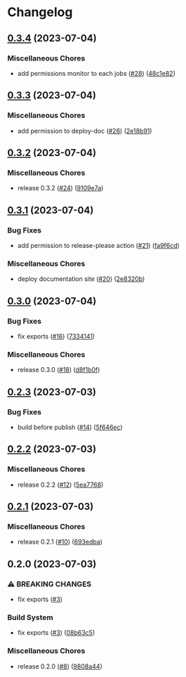 # Changelog

## [0.3.4](https://github.com/noriapi/brand-music/compare/v0.3.3...v0.3.4) (2023-07-04)


### Miscellaneous Chores

* add permissions monitor to each jobs ([#28](https://github.com/noriapi/brand-music/issues/28)) ([48c1e82](https://github.com/noriapi/brand-music/commit/48c1e8228b66155cfac85a9f16efe8b98b7504aa))

## [0.3.3](https://github.com/noriapi/brand-music/compare/v0.3.2...v0.3.3) (2023-07-04)


### Miscellaneous Chores

* add permission to deploy-doc ([#26](https://github.com/noriapi/brand-music/issues/26)) ([2e18b91](https://github.com/noriapi/brand-music/commit/2e18b9130703228064e1756e8bee1262e0d1e1c1))

## [0.3.2](https://github.com/noriapi/brand-music/compare/v0.3.1...v0.3.2) (2023-07-04)


### Miscellaneous Chores

* release 0.3.2 ([#24](https://github.com/noriapi/brand-music/issues/24)) ([9109e7a](https://github.com/noriapi/brand-music/commit/9109e7a572b7e4c952376910b8d219e4795a3078))

## [0.3.1](https://github.com/noriapi/brand-music/compare/v0.3.0...v0.3.1) (2023-07-04)


### Bug Fixes

* add permission to release-please action ([#21](https://github.com/noriapi/brand-music/issues/21)) ([fa9f6cd](https://github.com/noriapi/brand-music/commit/fa9f6cd7206d844a40e6eecc89d461e2d00ebe78))


### Miscellaneous Chores

* deploy documentation site ([#20](https://github.com/noriapi/brand-music/issues/20)) ([2e8320b](https://github.com/noriapi/brand-music/commit/2e8320b9740d16b0e776944a9e3041c62f00205d))

## [0.3.0](https://github.com/noriapi/brand-music/compare/v0.2.3...v0.3.0) (2023-07-04)


### Bug Fixes

* fix exports ([#16](https://github.com/noriapi/brand-music/issues/16)) ([7334141](https://github.com/noriapi/brand-music/commit/733414174b96d07010aaff6a2d1c57aa109641c1))


### Miscellaneous Chores

* release 0.3.0 ([#18](https://github.com/noriapi/brand-music/issues/18)) ([d8f1b0f](https://github.com/noriapi/brand-music/commit/d8f1b0fb11d6172ec7c6f5e30218eeae5de154ec))

## [0.2.3](https://github.com/noriapi/brand-music/compare/v0.2.2...v0.2.3) (2023-07-03)


### Bug Fixes

* build before publish ([#14](https://github.com/noriapi/brand-music/issues/14)) ([5f646ec](https://github.com/noriapi/brand-music/commit/5f646ecf48152aa6283ddb3f61e825a0a15b2493))

## [0.2.2](https://github.com/noriapi/brand-music/compare/v0.2.1...v0.2.2) (2023-07-03)


### Miscellaneous Chores

* release 0.2.2 ([#12](https://github.com/noriapi/brand-music/issues/12)) ([5ea7768](https://github.com/noriapi/brand-music/commit/5ea77684e226f2135e9305c3c88bedd6d93bea9c))

## [0.2.1](https://github.com/noriapi/brand-music/compare/v0.2.0...v0.2.1) (2023-07-03)


### Miscellaneous Chores

* release 0.2.1 ([#10](https://github.com/noriapi/brand-music/issues/10)) ([693edba](https://github.com/noriapi/brand-music/commit/693edba1d6fd7f3f7330fc2d37b4c7320a9020be))

## 0.2.0 (2023-07-03)


### ⚠ BREAKING CHANGES

* fix exports ([#3](https://github.com/noriapi/brand-music/issues/3))

### Build System

* fix exports ([#3](https://github.com/noriapi/brand-music/issues/3)) ([08b63c5](https://github.com/noriapi/brand-music/commit/08b63c55a6f9fc5dc12fa1a0137974104af6f1ce))


### Miscellaneous Chores

* release 0.2.0 ([#8](https://github.com/noriapi/brand-music/issues/8)) ([9808a44](https://github.com/noriapi/brand-music/commit/9808a445d56a0ca5ce85ab37b43d65dda50c1502))
